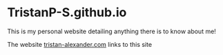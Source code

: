 # TristanP-S.github.io
This is my personal website detailing anything there is to know about me!


The website [tristan-alexander.com](tristan-alexander.com) links to this site
